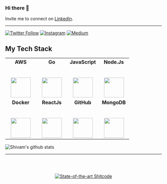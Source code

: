 ### Hi there 👋
Invite me to connect on [LinkedIn](https://www.linkedin.com/in/shivam-mehta-b09724189).<hr>
[![Twitter Follow](https://img.shields.io/twitter/follow/N0v0cain3?style=social)](https://twitter.com/N0v0cain3)
 [![Instagram](https://img.shields.io/badge/Instagram-follow-purple.svg?logo=instagram&logoColor=white)](https://www.instagram.com/shivamlikesbreathing/) [![Medium](https://img.shields.io/badge/Medium-follow-black.svg?logo=medium&logoColor=white)](https://medium.com/@N0v0cain3)



## My Tech Stack
<table>
  <tbody>
    <tr valign="top">
      <td width="25%" align="center">
	      <span><strong>AWS</strong></span><br><br><br>
        <img height="64px" src="https://cdn.svgporn.com/logos/aws.svg">
      </td>
      <td width="25%" align="center">
        <span><strong>Go</strong></span><br><br><br>
        <img height="64px" src="https://gist.github.com/GeekTree0101/05d338bb59109fc71871711c6fa49377/raw/3ff868ffcf2f84d419c392667335fe7e9f1bf155/dancing-gopher.gif">
      </td>
      <td width="25%" align="center">
        <span><strong>JavaScript</strong></span><br><br><br>
        <img height="64px" src="https://cdn.svgporn.com/logos/javascript.svg">
      </td>
      <td width="25%" align="center">
        <span><strong>Node.Js</strong></span><br><br><br>
        <img height="64px" src="https://media4.giphy.com/media/kdFc8fubgS31b8DsVu/giphy.webp?cid=ecf05e4738j93oyh3h3jasxmeis5jyt0avnmkz236xwcqgim&rid=giphy.webp&ct=s">
      </td>
    </tr>
    <tr valign="top">
      <td width="25%" align="center">
        <span><strong>Docker</strong></span><br><br><br>
        <img height="64px" src="https://www.docker.com/sites/default/files/d8/styles/role_icon/public/2019-07/Docker-Logo-White-RGB_Vertical-BG_0.png?itok=8Tuac9I3">
      </td>
      <td width="25%" align="center">
        <span><strong>ReactJs</strong></span><br><br><br>
        <img height="64px" src="https://media1.giphy.com/media/eNAsjO55tPbgaor7ma/200w.webp?cid=ecf05e4738j93oyh3h3jasxmeis5jyt0avnmkz236xwcqgim&rid=200w.webp&ct=s">
      </td>
      <td width="25%" align="center">
        <span><strong>GitHub </strong></span><br><br><br>
        <img height="64px" src="https://media4.giphy.com/media/KzJkzjggfGN5Py6nkT/200.webp?cid=ecf05e4738j93oyh3h3jasxmeis5jyt0avnmkz236xwcqgim&rid=200.webp&ct=s">
      </td>
      <td width="25%" align="center">
        <span><strong>MongoDB</strong></span><br><br><br>
        <img height="64px" src="https://media0.giphy.com/media/wgFWLRiND4bkyYR4IN/200w.webp?cid=ecf05e4738j93oyh3h3jasxmeis5jyt0avnmkz236xwcqgim&rid=200w.webp&ct=s">
      </td>
    </tr>

  </tbody>
</table>


![Shivam's github stats](https://github-readme-stats.vercel.app/api/?username=N0v0cain3&show_icons=true&title_color=ffd1dc&icon_color=79ff97&text_color=ffd1dc&bg_color=151515)


---
<br><br>
<div align="center">

[![State-of-the-art Shitcode](https://img.shields.io/static/v1?label=State-of-the-art&message=Shitcode&color=7B5804)](https://github.com/N0v0cain3)
</div>
